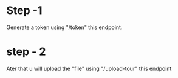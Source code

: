 # Step -1 
   Generate a token using "/token" this endpoint.
# step - 2 
   Ater that u will upload the "file" using "/upload-tour" this endpoint 
